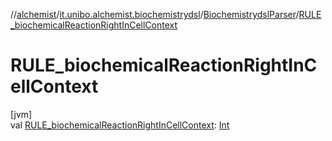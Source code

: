 //[alchemist](../../../index.md)/[it.unibo.alchemist.biochemistrydsl](../index.md)/[BiochemistrydslParser](index.md)/[RULE_biochemicalReactionRightInCellContext](-r-u-l-e_biochemical-reaction-right-in-cell-context.md)

# RULE_biochemicalReactionRightInCellContext

[jvm]\
val [RULE_biochemicalReactionRightInCellContext](-r-u-l-e_biochemical-reaction-right-in-cell-context.md): [Int](https://kotlinlang.org/api/latest/jvm/stdlib/kotlin/-int/index.html)
